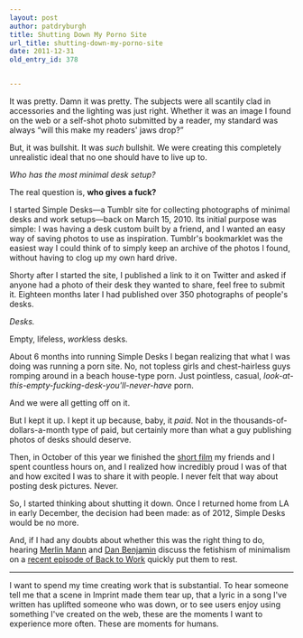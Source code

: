 ```yaml
---
layout: post
author: patdryburgh
title: Shutting Down My Porno Site
url_title: shutting-down-my-porno-site
date: 2011-12-31
old_entry_id: 378


---
```


It was pretty. Damn it was pretty. The subjects were all scantily clad in accessories and the lighting was just right. Whether it was an image I found on the web or a self-shot photo submitted by a reader, my standard was always “will this make my readers' jaws drop?”

But, it was bullshit. It was *such* bullshit. We were creating this completely unrealistic ideal that no one should have to live up to.

*Who has the most minimal desk setup?*

The real question is, **who gives a fuck?**

I started Simple Desks—a Tumblr site for collecting photographs of minimal desks and work setups—back on March 15, 2010. Its initial purpose was simple: I was having a desk custom built by a friend, and I wanted an easy way of saving photos to use as inspiration. Tumblr's bookmarklet was the easiest way I could think of to simply keep an archive of the photos I found, without having to clog up my own hard drive.

Shorty after I started the site, I published a link to it on Twitter and asked if anyone had a photo of their desk they wanted to share, feel free to submit it. Eighteen months later I had published over 350 photographs of people's desks.

*Desks.*

Empty, lifeless, *work*less desks.

About 6 months into running Simple Desks I began realizing that what I was doing was running a porn site. No, not topless girls and chest-hairless guys romping around in a beach house-type porn. Just pointless, casual, *look-at-this-empty-fucking-desk-you'll-never-have* porn.

And we were all getting off on it.

But I kept it up. I kept it up because, baby, it *paid*. Not in the thousands-of-dollars-a-month type of paid, but certainly more than what a guy publishing photos of desks should deserve.

Then, in October of this year we finished the [short film](http://imprintfilm.com) my friends and I spent countless hours on, and I realized how incredibly proud I was of that and how excited I was to share it with people. I never felt that way about posting desk pictures. Never.

So, I started thinking about shutting it down. Once I returned home from LA in early December, the decision had been made: as of 2012, Simple Desks would be no more.

And, if I had any doubts about whether this was the right thing to do, hearing [Merlin Mann](http://merlinmann.com) and [Dan Benjamin](http://danbenjamin.com) discuss the fetishism of minimalism on a [recent episode of Back to Work](http://5by5.tv/b2w/46) quickly put them to rest.

<hr />

I want to spend my time creating work that is substantial. To hear someone tell me that a scene in Imprint made them tear up, that a lyric in a song I've written has uplifted someone who was down, or to see users enjoy using something I've created on the web, these are the moments I want to experience more often. These are moments for humans.